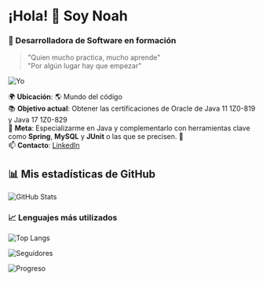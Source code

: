 #  ¡Hola! 👋 Soy Noah
### 🚀 Desarrolladora de Software en formación  
> "Quien mucho practica, mucho aprende"    
> "Por algún lugar hay que empezar"


![Yo](https://media3.giphy.com/media/v1.Y2lkPTc5MGI3NjExZm12Z3k3OHZpenRzejc0N2syd3F5Y3cyeTBoZ2ViNXJpa2lyYjBqOCZlcD12MV9pbnRlcm5hbF9naWZfYnlfaWQmY3Q9Zw/YcXkgqd7wfSrbc82Ya/giphy.gif)   


🌍 **Ubicación**: 🌎 Mundo del código    
📚 **Objetivo actual**: Obtener las certificaciones de Oracle de Java 11 1Z0-819 y Java 17 1Z0-829   
🎯 **Meta**: Especializarme en Java y complementarlo con herramientas clave como **Spring**, **MySQL** y **JUnit** o las que se precisen. 🚀    
📫 **Contacto**: [LinkedIn](https://linkedin.com/in/noah-glez)    

## 📊 Mis estadísticas de GitHub  
![GitHub Stats](https://github-readme-stats.vercel.app/api?username=softDevNoah&show_icons=true&theme=radical)    

### 📈 Lenguajes más utilizados
![Top Langs](https://github-readme-stats.vercel.app/api/top-langs/?username=softDevNoah&layout=compact)    

<!-- [Mis estadísticas en GitHub](https://github.com/softDevNoah) -->    

![Seguidores](https://img.shields.io/github/followers/softDevNoah?style=flat&logo=github)    

<!-- ![Repositorios](https://img.shields.io/github/repos/softDevNoah?style=flat&logo=github) -->    

![Progreso](https://i.giphy.com/VTtANKl0beDFQRLDTh.webp) 
<!--
**softDevNoah/softDevNoah** is a ✨ _special_ ✨ repository because its `README.md` (this file) appears on your GitHub profile.

Here are some ideas to get you started:

- 🔭 I’m currently working on ...
- 🌱 I’m currently learning ...
- 👯 I’m looking to collaborate on ...
- 🤔 I’m looking for help with ...
- 💬 Ask me about ...
- 📫 How to reach me: ...
- 😄 Pronouns: ...
- ⚡ Fun fact: ...
-->
